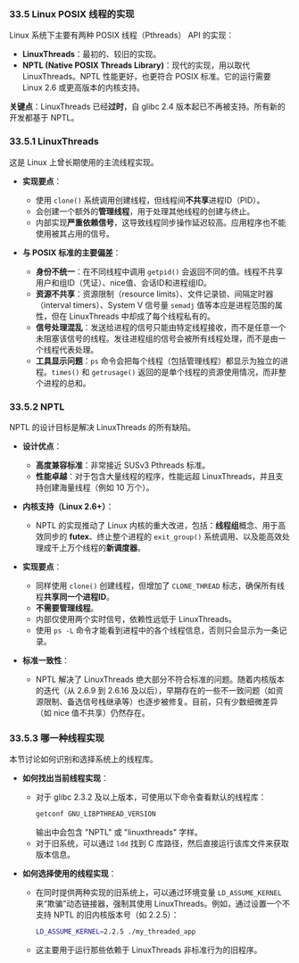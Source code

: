 
### **33.5 Linux POSIX 线程的实现**

Linux 系统下主要有两种 POSIX 线程（Pthreads） API 的实现：

  * **LinuxThreads**：最初的、较旧的实现。
  * **NPTL (Native POSIX Threads Library)**：现代的实现，用以取代 LinuxThreads。NPTL 性能更好，也更符合 POSIX 标准。它的运行需要 Linux 2.6 或更高版本的内核支持。

**关键点**：LinuxThreads 已经**过时**，自 glibc 2.4 版本起已不再被支持。所有新的开发都基于 NPTL。

### **33.5.1 LinuxThreads**

这是 Linux 上曾长期使用的主流线程实现。

  * **实现要点**：

      * 使用 `clone()` 系统调用创建线程，但线程间**不共享**进程ID（PID）。
      * 会创建一个额外的**管理线程**，用于处理其他线程的创建与终止。
      * 内部实现**严重依赖信号**，这导致线程同步操作延迟较高。应用程序也不能使用被其占用的信号。

  * **与 POSIX 标准的主要偏差**：

      * **身份不统一**：在不同线程中调用 `getpid()` 会返回不同的值。线程不共享用户和组ID（凭证）、nice值、会话ID和进程组ID。
      * **资源不共享**：资源限制（resource limits）、文件记录锁、间隔定时器（interval timers）、System V 信号量 `semadj` 值等本应是进程范围的属性，但在 LinuxThreads 中却成了每个线程私有的。
      * **信号处理混乱**：发送给进程的信号只能由特定线程接收，而不是任意一个未阻塞该信号的线程。发往进程组的信号会被所有线程处理，而不是由一个线程代表处理。
      * **工具显示问题**：`ps` 命令会把每个线程（包括管理线程）都显示为独立的进程。`times()` 和 `getrusage()` 返回的是单个线程的资源使用情况，而非整个进程的总和。

### **33.5.2 NPTL**

NPTL 的设计目标是解决 LinuxThreads 的所有缺陷。

  * **设计优点**：

      * **高度兼容标准**：非常接近 SUSv3 Pthreads 标准。
      * **性能卓越**：对于包含大量线程的程序，性能远超 LinuxThreads，并且支持创建海量线程（例如 10 万个）。

  * **内核支持（Linux 2.6+）**：

      * NPTL 的实现推动了 Linux 内核的重大改进，包括：**线程组**概念、用于高效同步的 **futex**、终止整个进程的 `exit_group()` 系统调用、以及能高效处理成千上万个线程的**新调度器**。

  * **实现要点**：

      * 同样使用 `clone()` 创建线程，但增加了 `CLONE_THREAD` 标志，确保所有线程**共享同一个进程ID**。
      * **不需要管理线程**。
      * 内部仅使用两个实时信号，依赖性远低于 LinuxThreads。
      * 使用 `ps -L` 命令才能看到进程中的各个线程信息，否则只会显示为一条记录。

  * **标准一致性**：

      * NPTL 解决了 LinuxThreads 绝大部分不符合标准的问题。随着内核版本的迭代（从 2.6.9 到 2.6.16 及以后），早期存在的一些不一致问题（如资源限制、备选信号栈继承等）也逐步被修复。目前，只有少数细微差异（如 nice 值不共享）仍然存在。

### **33.5.3 哪一种线程实现**

本节讨论如何识别和选择系统上的线程库。

  * **如何找出当前线程实现**：

      * 对于 glibc 2.3.2 及以上版本，可使用以下命令查看默认的线程库：
        ```bash
        getconf GNU_LIBPTHREAD_VERSION
        ```
        输出中会包含 "NPTL" 或 "linuxthreads" 字样。
      * 对于旧系统，可以通过 `ldd` 找到 C 库路径，然后直接运行该库文件来获取版本信息。

  * **如何选择使用的线程实现**：

      * 在同时提供两种实现的旧系统上，可以通过环境变量 `LD_ASSUME_KERNEL` 来“欺骗”动态链接器，强制其使用 LinuxThreads。例如，通过设置一个不支持 NPTL 的旧内核版本号（如 2.2.5）：
        ```bash
        LD_ASSUME_KERNEL=2.2.5 ./my_threaded_app
        ```
      * 这主要用于运行那些依赖于 LinuxThreads 非标准行为的旧程序。